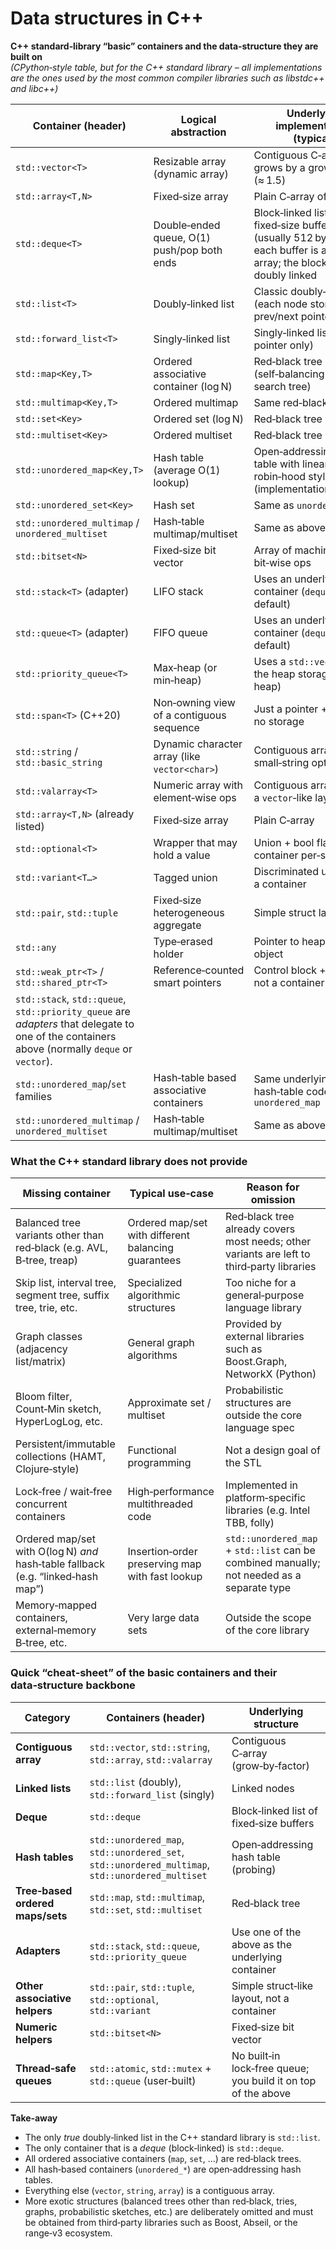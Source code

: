 # Data structures in C++

**C++ standard‑library “basic” containers and the data‑structure they are built on**  
*(CPython‑style table, but for the C++ standard library – all implementations are the ones used by the most common compiler libraries such as libstdc++ and libc++)*

| Container (header)                | Logical abstraction                              | Underlying implementation (typical) |
|-----------------------------------|------------------------------------------------|--------------------------------------|
| `std::vector<T>`                  | Resizable array (dynamic array)                | Contiguous C‑array that grows by a growth factor (≈ 1.5) |
| `std::array<T,N>`                 | Fixed‑size array                               | Plain C‑array of length *N* |
| `std::deque<T>`                   | Double‑ended queue, O(1) push/pop both ends    | Block‑linked list of fixed‑size buffers (usually 512 bytes) – each buffer is a small array; the blocks are doubly linked |
| `std::list<T>`                    | Doubly‑linked list                             | Classic doubly‑linked list (each node stores prev/next pointers) |
| `std::forward_list<T>`            | Singly‑linked list                             | Singly‑linked list (next pointer only) |
| `std::map<Key,T>`                 | Ordered associative container (log N)           | Red‑black tree (self‑balancing binary search tree) |
| `std::multimap<Key,T>`            | Ordered multimap                               | Same red‑black tree |
| `std::set<Key>`                   | Ordered set (log N)                            | Red‑black tree |
| `std::multiset<Key>`              | Ordered multiset                               | Red‑black tree |
| `std::unordered_map<Key,T>`       | Hash table (average O(1) lookup)               | Open‑addressing hash table with linear probing / robin‑hood style (implementation‑defined) |
| `std::unordered_set<Key>`         | Hash set                                       | Same as `unordered_map` |
| `std::unordered_multimap` / `unordered_multiset` | Hash‑table multimap/multiset | Same as above |
| `std::bitset<N>`                  | Fixed‑size bit vector                          | Array of machine words, bit‑wise ops |
| `std::stack<T>` (adapter)         | LIFO stack                                     | Uses an underlying container (`deque` by default) |
| `std::queue<T>` (adapter)         | FIFO queue                                     | Uses an underlying container (`deque` by default) |
| `std::priority_queue<T>`          | Max‑heap (or min‑heap)                          | Uses a `std::vector` as the heap storage (binary heap) |
| `std::span<T>` (C++20)            | Non‑owning view of a contiguous sequence       | Just a pointer + length, no storage |
| `std::string` / `std::basic_string`| Dynamic character array (like `vector<char>`) | Contiguous array with small‑string optimisation |
| `std::valarray<T>`                | Numeric array with element‑wise ops             | Contiguous array (often a `vector`‑like layout) |
| `std::array<T,N>` (already listed) | Fixed‑size array                               | Plain C‑array |
| `std::optional<T>`                | Wrapper that may hold a value                  | Union + bool flag – not a container per‑se |
| `std::variant<T…>`                | Tagged union                                   | Discriminated union, not a container |
| `std::pair`, `std::tuple`        | Fixed‑size heterogeneous aggregate             | Simple struct layout |
| `std::any`                       | Type‑erased holder                             | Pointer to heap‑allocated object |
| `std::weak_ptr<T>` / `std::shared_ptr<T>` | Reference‑counted smart pointers            | Control block + pointer, not a container |
| `std::stack`, `std::queue`, `std::priority_queue` are *adapters* that delegate to one of the containers above (normally `deque` or `vector`). |
| `std::unordered_map`/`set` families | Hash‑table based associative containers        | Same underlying hash‑table code as `unordered_map` |
| `std::unordered_multimap` / `unordered_multiset` | Hash‑table multimap/multiset | Same as above |

### What the C++ standard library **does not provide**

| Missing container | Typical use‑case | Reason for omission |
|-------------------|-------------------|---------------------|
| Balanced tree variants other than red‑black (e.g. AVL, B‑tree, treap) | Ordered map/set with different balancing guarantees | Red‑black tree already covers most needs; other variants are left to third‑party libraries |
| Skip list, interval tree, segment tree, suffix tree, trie, etc. | Specialized algorithmic structures | Too niche for a general‑purpose language library |
| Graph classes (adjacency list/matrix) | General graph algorithms | Provided by external libraries such as Boost.Graph, NetworkX (Python) |
| Bloom filter, Count‑Min sketch, HyperLogLog, etc. | Approximate set / multiset | Probabilistic structures are outside the core language spec |
| Persistent/immutable collections (HAMT, Clojure‑style) | Functional programming | Not a design goal of the STL |
| Lock‑free / wait‑free concurrent containers | High‑performance multithreaded code | Implemented in platform‑specific libraries (e.g. Intel TBB, folly) |
| Ordered map/set with O(log N) *and* hash‑table fallback (e.g. “linked‑hash map”) | Insertion‑order preserving map with fast lookup | `std::unordered_map` + `std::list` can be combined manually; not needed as a separate type |
| Memory‑mapped containers, external‑memory B‑tree, etc. | Very large data sets | Outside the scope of the core library |

### Quick “cheat‑sheet” of the **basic** containers and their data‑structure backbone

| Category | Containers (header) | Underlying structure |
|----------|---------------------|----------------------|
| **Contiguous array** | `std::vector`, `std::string`, `std::array`, `std::valarray` | Contiguous C‑array (grow‑by‑factor) |
| **Linked lists** | `std::list` (doubly), `std::forward_list` (singly) | Linked nodes |
| **Deque** | `std::deque` | Block‑linked list of fixed‑size buffers |
| **Hash tables** | `std::unordered_map`, `std::unordered_set`, `std::unordered_multimap`, `std::unordered_multiset` | Open‑addressing hash table (probing) |
| **Tree‑based ordered maps/sets** | `std::map`, `std::multimap`, `std::set`, `std::multiset` | Red‑black tree |
| **Adapters** | `std::stack`, `std::queue`, `std::priority_queue` | Use one of the above as the underlying container |
| **Other associative helpers** | `std::pair`, `std::tuple`, `std::optional`, `std::variant` | Simple struct‑like layout, not a container |
| **Numeric helpers** | `std::bitset<N>` | Fixed‑size bit vector |
| **Thread‑safe queues** | `std::atomic`, `std::mutex` + `std::queue` (user‑built) | No built‑in lock‑free queue; you build it on top of the above |

**Take‑away**

* The only *true* doubly‑linked list in the C++ standard library is `std::list`.  
* The only container that is a *deque* (block‑linked) is `std::deque`.  
* All ordered associative containers (`map`, `set`, …) are red‑black trees.  
* All hash‑based containers (`unordered_*`) are open‑addressing hash tables.  
* Everything else (`vector`, `string`, `array`) is a contiguous array.  
* More exotic structures (balanced trees other than red‑black, tries, graphs, probabilistic sketches, etc.) are deliberately omitted and must be obtained from third‑party libraries such as Boost, Abseil, or the range‑v3 ecosystem.


